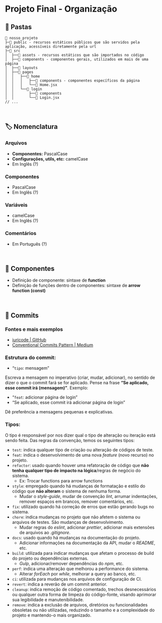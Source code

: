 # Projeto Final - Organização

## 📁 Pastas

    📂 nosso_projeto
    ├─📁 public - recursos estáticos públicos que são servidos pela aplicação, acessíveis diretamente pela url
    ├─📁 src
    │  ├──📁 assets - recursos estáticos que são importados no código
    │  ├──📁 components - componentes gerais, utilizados em mais de uma página
    │  ├──📁 layouts
    │  ├──📂 pages
    │  │   ├──📂 home
    │  │   │   ├──📁 components - componentes específicos da página
    │  │   │   └──📄 Home.jsx
    │  │   └──📂 login
    │  │       ├──📁 components
    │  │       └──📄 Login.jsx
    // ...


<br>

## 🏷️ Nomenclatura

### Arquivos
- **Componentes:** PascalCase
- **Configurações, utils, etc:** camelCase
- Em Inglês (?)

### Componentes
- PascalCase
- Em Inglês (?)

### Variáveis
- camelCase
- Em Inglês (?)

### Comentários
- Em Português (?)

<br>

## 🧩 Componentes
- Definição de componente: sintaxe de **function**
- Definição de funções dentro de componentes: sintaxe de **arrow function (const)**

<br>

## 📍 Commits
### Fontes e mais exemplos
- [iuricode | GitHub](https://github.com/iuricode/padroes-de-commits)
- [Conventional Commits Pattern | Medium](https://medium.com/linkapi-solutions/conventional-commits-pattern-3778d1a1e657)

### Estrutura do commit:
-   “`tipo`: mensagem”

Escreva a mensagem no imperativo (criar, mudar, adicionar), no sentido de dizer o que o commit fará se for aplicado. Pense na frase **“Se aplicado, esse commit irá (mensagem)”**. Exemplo:

-   “`feat`: adicionar página de login”
-   “Se aplicado, esse commit irá adicionar página de login”

Dê preferência a mensagens pequenas e explicativas.

### Tipos:
O tipo é responsável por nos dizer qual o tipo de alteração ou iteração está sendo feita. Das regras da convenção, temos os seguintes tipos:

-   `test`: indica qualquer tipo de criação ou alteração de códigos de teste.
-   `feat`: indica o desenvolvimento de uma nova *feature* (novo recurso) no projeto.
-   `refactor`: usado quando houver uma refatoração de código que **não tenha qualquer tipo de impacto na lógica**/regras de negócio do sistema.
    -   Ex: Trocar functions para arrow functions
-   `style`: empregado quando há mudanças de formatação e estilo do código que **não alteram** o sistema de nenhuma forma.
    -   Mudar o *style-guide*, mudar de convenção *lint*, arrumar indentações, remover espaços em brancos, remover comentários, etc.
-   `fix`: utilizado quando há correção de erros que estão gerando bugs no sistema.
-   `chore`: indica mudanças no projeto que não afetem o sistema ou arquivos de testes. São mudanças de desenvolvimento.
    -   Mudar regras do *eslint*, adicionar *prettier*, adicionar mais extensões de arquivos ao *.gitignore*.
-   `docs`: usado quando há mudanças na documentação do projeto.
    -   Adicionar informações na documentação da API, mudar o *README*, etc.
-   `build`: utilizada para indicar mudanças que afetam o processo de build do projeto ou dependências externas.
    -   *Gulp*, adicionar/remover dependências do *npm*, etc.
-   `perf`: indica uma alteração que melhorou a performance do sistema.
    -   Alterar *forEach* por *while*, melhorar a query ao banco, etc.
-   `ci`: utilizada para mudanças nos arquivos de configuração de CI.
-   `revert`: indica a reverão de um commit anterior.
-   `cleanup`: indica remoção de código comentado, trechos desnecessários ou qualquer outra forma de limpeza do código-fonte, visando aprimorar sua legibilidade e manutenibilidade.
-   `remove`: indica a exclusão de arquivos, diretórios ou funcionalidades obsoletas ou não utilizadas, reduzindo o tamanho e a complexidade do projeto e mantendo-o mais organizado.

